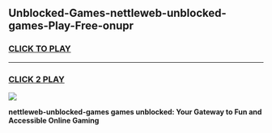 
## Unblocked-Games-nettleweb-unblocked-games-Play-Free-onupr
<h3>
<a href="https://premium76.site?title=nettleweb-unblocked-games&ref=23A">CLICK TO PLAY</a></h3>
<hr>

<h3>
<a href="https://premium76.site?title=nettleweb-unblocked-games&ref=23A">CLICK 2 PLAY</a>
  
</h3>

<a href="https://premium76.site?title=nettleweb-unblocked-games&ref=23A"><img src="https://clearcache.store/games.png"></a>


**nettleweb-unblocked-games games unblocked: Your Gateway to Fun and Accessible Online Gaming**
